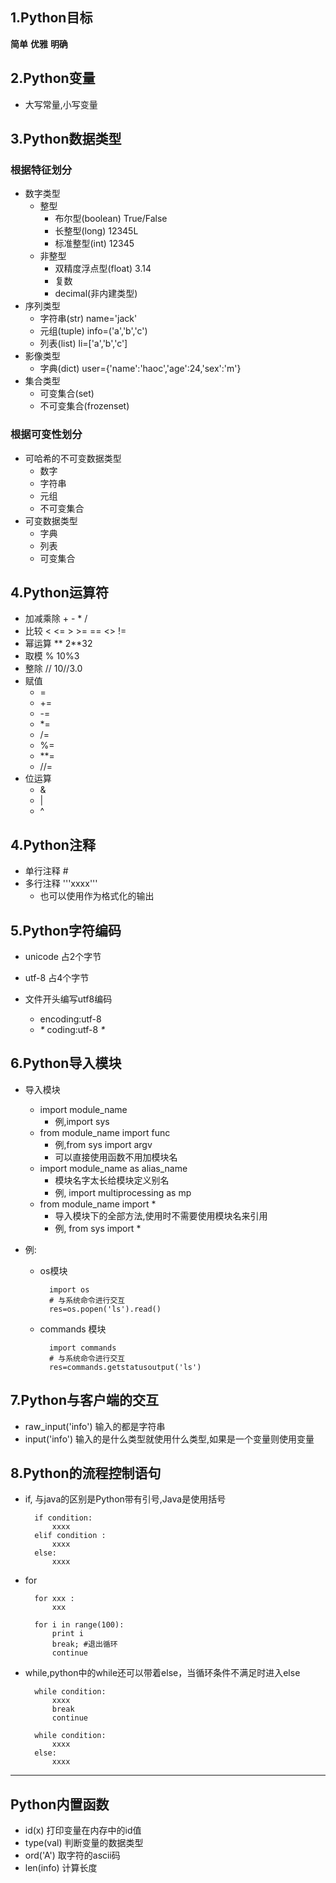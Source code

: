 ## 1.Python目标
**简单**
**优雅**
**明确**

## 2.Python变量
* 大写常量,小写变量

## 3.Python数据类型
### 根据特征划分
* 数字类型
	* 整型
		* 布尔型(boolean)		True/False
		* 长整型(long)			12345L
		* 标准整型(int)			12345
	* 非整型
		* 双精度浮点型(float)		3.14
		* 复数
		* decimal(非内建类型)
* 序列类型
	* 字符串(str)		name='jack'
	* 元组(tuple)		info=('a','b','c')
	* 列表(list)			li=['a','b','c']
* 影像类型
	* 字典(dict)			user={'name':'haoc','age':24,'sex':'m'}
* 集合类型
	* 可变集合(set)
	* 不可变集合(frozenset)
### 根据可变性划分
* 可哈希的不可变数据类型
	* 数字
	* 字符串
	* 元组
	* 不可变集合
* 可变数据类型
	* 字典
	* 列表
	* 可变集合

## 4.Python运算符
* 加减乘除	 +	- * /
* 比较		 < 	<= 	> 	>=	==	 <>		!=	  
* 幂运算      **		2**32
* 取模		 %		10%3
* 整除		 //		10//3.0
* 赋值
	* =
	* +=
	* -=
	* *=
	* /=
	* %=
	* **=
	* //=
* 位运算
	* &
	* |
	* ^
## 4.Python注释
* 单行注释	#
* 多行注释	'''xxxx'''	
	* 也可以使用作为格式化的输出
## 5.Python字符编码
* unicode 占2个字节
* utf-8 占4个字节

* 文件开头编写utf8编码
	* encoding:utf-8
	* _*_ coding:utf-8 _*_
## 6.Python导入模块
* 导入模块
	* import module_name	
		* 例,import sys
	* from module_name import func
		* 例,from sys import argv
		* 可以直接使用函数不用加模块名
	* import module_name as alias_name
		* 模块名字太长给模块定义别名
		* 例, import multiprocessing as mp
	* from module_name import *
		* 导入模块下的全部方法,使用时不需要使用模块名来引用
		* 例, from sys import *

* 例:
	* os模块
		
			import os
			# 与系统命令进行交互
			res=os.popen('ls').read()
	* commands 模块
	
			import commands
			# 与系统命令进行交互
			res=commands.getstatusoutput('ls')

## 7.Python与客户端的交互
* raw_input('info') 输入的都是字符串
* input('info')		输入的是什么类型就使用什么类型,如果是一个变量则使用变量

## 8.Python的流程控制语句
* if, 与java的区别是Python带有引号,Java是使用括号
	
		if condition:
			xxxx
		elif condition :
			xxxx
		else:
			xxxx
* for
	
		for xxx :
			xxx

		for i in range(100):
			print i
			break; #退出循环
			continue
* while,python中的while还可以带着else，当循环条件不满足时进入else

		while condition:
			xxxx
			break
			continue

		while condition:
			xxxx
		else:
			xxxx

-------------------------------------------------------------------------

## Python内置函数
* id(x)			打印变量在内存中的id值
* type(val)		判断变量的数据类型
* ord('A')		取字符的ascii码
* len(info)		计算长度